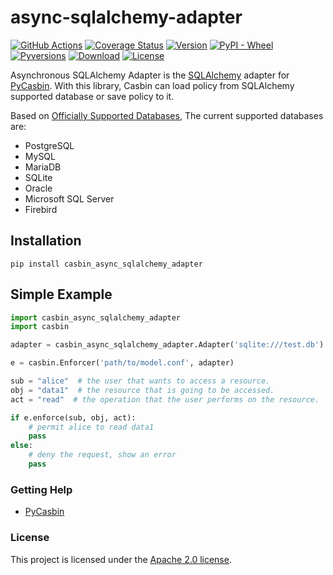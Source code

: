 async-sqlalchemy-adapter
====

[![GitHub Actions](https://github.com/pycasbin/async-sqlalchemy-adapter/workflows/build/badge.svg?branch=master)](https://github.com/pycasbin/async-sqlalchemy-adapter/actions)
[![Coverage Status](https://coveralls.io/repos/github/pycasbin/async-sqlalchemy-adapter/badge.svg)](https://coveralls.io/github/pycasbin/async-sqlalchemy-adapter)
[![Version](https://img.shields.io/pypi/v/casbin_async_sqlalchemy_adapter.svg)](https://pypi.org/project/casbin_async_sqlalchemy_adapter/)
[![PyPI - Wheel](https://img.shields.io/pypi/wheel/casbin_async_sqlalchemy_adapter.svg)](https://pypi.org/project/casbin_async_sqlalchemy_adapter/)
[![Pyversions](https://img.shields.io/pypi/pyversions/casbin_async_sqlalchemy_adapter.svg)](https://pypi.org/project/casbin_async_sqlalchemy_adapter/)
[![Download](https://img.shields.io/pypi/dm/casbin_async_sqlalchemy_adapter.svg)](https://pypi.org/project/casbin_async_sqlalchemy_adapter/)
[![License](https://img.shields.io/pypi/l/casbin_async_sqlalchemy_adapter.svg)](https://pypi.org/project/casbin_async_sqlalchemy_adapter/)

Asynchronous SQLAlchemy Adapter is the [SQLAlchemy](https://www.sqlalchemy.org) adapter for [PyCasbin](https://github.com/casbin/pycasbin). With this library, Casbin can load policy from SQLAlchemy supported database or save policy to it.

Based on [Officially Supported Databases](http://www.sqlalchemy.org/), The current supported databases are:

- PostgreSQL
- MySQL
- MariaDB
- SQLite
- Oracle
- Microsoft SQL Server
- Firebird

## Installation

```
pip install casbin_async_sqlalchemy_adapter
```

## Simple Example

```python
import casbin_async_sqlalchemy_adapter
import casbin

adapter = casbin_async_sqlalchemy_adapter.Adapter('sqlite:///test.db')

e = casbin.Enforcer('path/to/model.conf', adapter)

sub = "alice"  # the user that wants to access a resource.
obj = "data1"  # the resource that is going to be accessed.
act = "read"  # the operation that the user performs on the resource.

if e.enforce(sub, obj, act):
    # permit alice to read data1
    pass
else:
    # deny the request, show an error
    pass
```


### Getting Help

- [PyCasbin](https://github.com/casbin/pycasbin)

### License

This project is licensed under the [Apache 2.0 license](LICENSE).
